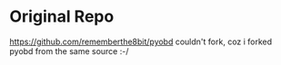 Original Repo
=============

https://github.com/rememberthe8bit/pyobd
couldn't fork, coz i forked pyobd from the same source :-/
